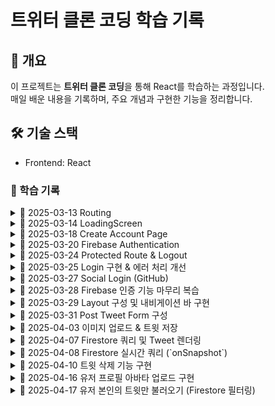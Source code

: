 # 트위터 클론 코딩 학습 기록  

## 📌 개요  
이 프로젝트는 **트위터 클론 코딩**을 통해 React를 학습하는 과정입니다.  
매일 배운 내용을 기록하며, 주요 개념과 구현한 기능을 정리합니다.  

## 🛠️ 기술 스택  
- Frontend: React  

### 📆 학습 기록  

<details>
  <summary>📅 2025-03-13  Routing</summary>

- React Router 설정 (`react-router-dom` 활용)  
- `createBrowserRouter`를 사용한 라우팅 구조 생성  
- `Outlet`을 활용한 레이아웃 컴포넌트 적용  
- 로그인 및 회원가입 페이지는 레이아웃에서 제외  
- `styled-components`를 사용한 글로벌 스타일 적용 (`createGlobalStyle`)  

</details>

<details>
  <summary>📅 2025-03-14  LoadingScreen</summary>

- **Firebase Authentication을 위한 로딩 처리 로직 추가**  
  - `isLoading` 상태(`useState`)를 활용하여 초기값을 `true`로 설정  
  - Firebase가 사용자 인증 정보를 확인할 시간을 확보하기 위해 `async` 함수 `init` 생성  
  - `useEffect`를 사용하여 컴포넌트 마운트 시 `init` 실행 → Firebase 확인 후 `isLoading`을 `false`로 변경  
  - `isLoading` 값에 따라 **로딩 화면 (`LoadingScreen`) 또는 `RouterProvider` 렌더링**  

#### 🆕 새롭게 알게 된 개념  

<details>
  <summary>1. &lt;Wrapper&gt; 태그</summary>

- `styled-components`를 사용할 때, **스타일이 적용된 컨테이너 컴포넌트**로 활용됨.  
- `div` 대신 **`styled.div`를 생성하여** `Wrapper`처럼 사용 가능.  
- 일반적으로 **레이아웃을 잡거나 특정 스타일을 적용할 때 유용**함.  

</details>

<details>
  <summary>2. `useEffect(() => { init(); }, []);` 구조</summary>

- `useEffect`는 **리액트 컴포넌트가 렌더링될 때 실행되는 사이드 이펙트 처리용 함수**.  
- 위 코드의 역할:  
  1. **컴포넌트가 처음 렌더링될 때(`[]` 의존성 배열이 빈 배열이므로)** `init()` 함수를 실행.  
  2. `init()`은 Firebase가 사용자 정보를 확인하는 **비동기 함수**.  
  3. Firebase 확인이 끝나면 `isLoading` 상태를 `false`로 변경.  
- 핵심 개념:  
  - `useEffect`의 **두 번째 인자로 빈 배열 `[]`을 넘기면, 마운트 시 한 번만 실행됨**.  
  - `useEffect` 내부에서 `init()` 호출 → **초기 설정 및 비동기 데이터 로딩 처리 가능**.  

</details>

</details>

<details>
  <summary>📅 2025-03-18  Create Account Page</summary>

- **회원가입 페이지 UI 및 입력 로직 구현**  
  - `styled-components`를 활용하여 **Wrapper, Form, Input 컴포넌트 생성**  
  - `useState`를 활용하여 **name, email, password 상태 관리**  
  - `onChange` 이벤트 핸들러를 활용하여 **입력값을 상태와 연결**  
  - `onSubmit` 이벤트 핸들러를 활용하여 **폼 제출 시 값 확인 (console.log)**  

- **회원가입 로딩 상태 처리**  
  - `isLoading` 상태(`useState`)를 활용하여 **회원가입 중 로딩 화면 표시**  
  - `try-catch-finally` 블록을 활용하여 **Firebase 연동 시 로딩 상태 변경**  
  - 에러 발생 시 **에러 메시지 상태(`error`) 추가 및 화면에 표시**  

- **스타일링 개선 (CSS 적용)**  
  - `styled-components`를 활용하여 **입력 필드 및 버튼 스타일 적용**  
  - `Wrapper`를 사용해 **회원가입 페이지를 화면 중앙에 정렬**  
  - `input[type="submit"]`에 **hover 효과 추가 (opacity 조정)**  

#### 🆕 새롭게 알게 된 개념  

<details>
  <summary>4. `e.preventDefault();` 를 사용한 새로고침 방지</summary>

- `e.preventDefault();`는 **HTML 폼이 기본적으로 실행하는 새로고침 동작을 막아주는 역할**을 함.  
- 폼이 제출될 때 페이지가 리로드되지 않도록 하여 **비동기 처리(Firebase 연동 등)를 원활하게 수행할 수 있음**.  
- `onSubmit` 이벤트 핸들러에서 호출하여 **입력된 데이터를 유지한 상태로 처리 가능**.  

```jsx
const onSubmit = (event) => {
  event.preventDefault(); // 폼 제출 시 새로고침 방지
  console.log(name, email, password);
};
```
</details>

</details>

 <details>
  <summary>📅 2025-03-20  Firebase Authentication</summary>

- **Firebase를 활용한 회원가입 기능 구현**  
  - `createUserWithEmailAndPassword`를 사용하여 **Firebase 인증으로 사용자 계정 생성**  
  - `updateProfile`을 사용하여 **사용자의 Display Name 설정**  
  - `navigate`를 활용하여 **회원가입 완료 후 홈 화면으로 이동**  

- **회원가입 로딩 상태 처리**  
  - `isLoading` 상태(`useState`)를 활용하여 **회원가입 중 로딩 화면 표시**  
  - `try-catch-finally` 블록을 활용하여 **Firebase 연동 시 로딩 상태 변경**  
  - 에러 발생 시 **에러 메시지 상태(`error`) 추가 및 화면에 표시**  

- **회원가입 입력값 유효성 검사**  
  - `name`, `email`, `password`가 비어 있는지 확인하고 비어 있으면 회원가입 진행하지 않음  
  - `isLoading` 상태가 `true`일 때 중복 제출 방지  

- **회원가입 성공 후 자동 로그인 처리**  
  - Firebase는 `createUserWithEmailAndPassword`를 사용하면 **자동으로 로그인된 상태**가 됨  
  - `updateProfile`을 사용하여 사용자 프로필 업데이트 가능  

#### 🆕 새롭게 알게 된 개념  

<details>
  <summary>1. `createUserWithEmailAndPassword` 를 사용한 Firebase 회원가입</summary>

- `createUserWithEmailAndPassword(auth, email, password)`를 사용하면 **Firebase에서 계정을 생성**할 수 있음.  
- 계정 생성이 완료되면 **사용자는 자동으로 로그인됨**.  
- `try-catch` 문을 활용하여 **계정 생성 오류를 감지하고 처리** 가능.  

```jsx
const onSubmit = async (event) => {
  event.preventDefault();
  if (!name || !email || !password || isLoading) return;

  setIsLoading(true);
  try {
    const userCredential = await createUserWithEmailAndPassword(auth, email, password);
    console.log("User created:", userCredential.user);

    // 사용자 프로필 업데이트
    await updateProfile(userCredential.user, { displayName: name });

    // 회원가입 후 홈으로 이동
    navigate("/");
  } catch (error) {
    console.error("Error creating user:", error);
  } finally {
    setIsLoading(false);
  }
};
```
 </details>
</details>

<details>
  <summary>📅 2025-03-24  Protected Route & Logout</summary>

- **Protected Route 컴포넌트 구현**  
  - `auth.currentUser`를 통해 사용자가 로그인했는지 여부 확인  
  - 로그인 상태가 아니라면 `<Navigate to="/login" />`을 통해 **로그인 페이지로 리디렉션**  
  - 로그인 상태라면 `children`을 반환하여 **보호된 페이지 표시**  
  - `Layout` 컴포넌트를 `ProtectedRoute`로 감싸 **Home / Profile 등 하위 경로를 한 번에 보호**  

- **로그아웃 기능 추가**  
  - `signOut(auth)`를 호출하여 **Firebase에서 사용자 로그아웃 처리**  
  - 로그아웃 후 페이지 새로고침 시 자동으로 **로그인 페이지로 이동**됨 (`ProtectedRoute` 덕분)  
  - Home 페이지에 테스트용 로그아웃 버튼 구현  

---

🌟 **Protected Route의 개념**

- `ProtectedRoute`는 **특정 조건을 만족한 사용자만 특정 페이지에 접근할 수 있도록 보호하는 컴포넌트**  
- 주로 인증(로그인) 여부, 사용자 권한, 구독 상태 등의 조건을 기반으로 접근 제어를 수행
- 조건을 만족하지 않으면 다른 페이지(예: 로그인, 접근 거부 페이지 등)로 리디렉션
- 리액트의 `children` 속성을 통해 **내부에 감싸진 컴포넌트를 조건 만족 시에만 렌더링**

```tsx
export default function ProtectedRoute({ children }: { children: React.ReactNode }) {
  const user = auth.currentUser;

  if (user === null) {
    return <Navigate to="/login" />;
  }

  return children;
}
```
 </details>
</details>
<details>
  <summary>📅 2025-03-25  Login 구현 & 에러 처리 개선</summary>

- **회원가입/로그인 시 에러 처리 로직 개선**  
  - `try-catch` 블록을 통해 Firebase 에러를 포착하고 사용자에게 알림 표시  
  - 기존 `setError(message)` 방식 대신, **더 사용자 친화적인 메시지 출력 구조 구상**  
  - 에러가 발생한 경우 `instanceof FirebaseError`로 구분 후 `error.code`, `error.message` 추출 가능

- **로그인 기능 구현 (`signInWithEmailAndPassword`)**  
  - 이메일/비밀번호가 비어 있거나 `isLoading` 상태일 경우 제출 방지  
  - 로그인 성공 시 홈 화면으로 이동 (`navigate("/")`)  
  - 로그인 실패 시 Firebase에서 제공하는 메시지를 출력  

- **회원가입/로그인 전환 링크 추가 (`Link` 컴포넌트 사용)**  
  - 로그인 페이지에 “계정이 없으신가요?” → 회원가입 페이지로 이동  
  - 회원가입 페이지에 “이미 계정이 있으신가요?” → 로그인 페이지로 이동  
  - 중복되는 스타일 요소는 `auth-components.ts`에 공통화하여 재사용  

---

🎯 **Toast를 활용한 사용자 친화적 에러 표시 적용**
설치 명령어:

```bash
npm install react-toastify
```

- `react-toastify`를 도입하여 사용자에게 **더 직관적이고 눈에 띄는 에러 메시지 제공**
- 기존의 `<Error>{error}</Error>` 렌더링 방식보다 유지보수성과 UX 측면에서 향상됨

```tsx
import { toast } from "react-toastify";
import "react-toastify/dist/ReactToastify.css";

try {
  // Firebase 로그인/회원가입 로직
} catch (error) {
  if (error instanceof FirebaseError) {
    toast.error(error.message); // 사용자에게 에러 메시지를 띄움
  }
}
```
- `App.tsx` 또는 루트 컴포넌트에 `<ToastContainer />`를 추가하여 어느 컴포넌트에서도 토스트 메시지 출력 가능

```tsx
import { ToastContainer } from "react-toastify";

function App() {
  return (
    <>
      <RouterProvider router={router} />
      <ToastContainer />
    </>
  );
}
```

✅ 장점

에러가 화면 상단에 애니메이션과 함께 표시되어 가시성 증가

로그인/회원가입 화면의 코드가 더 깔끔해지고 단순해짐

사용자 경험(UX) 관점에서도 긍정적 효과

🆕 새롭게 알게 된 개념
<details> <summary>1. `instanceof`를 사용한 에러 타입 구분</summary>
instanceof 키워드를 사용하면 특정 객체가 어떤 클래스의 인스턴스인지 확인할 수 있음

Firebase에서 발생한 에러가 FirebaseError 클래스의 인스턴스인지 확인하여 에러를 선별적으로 처리 가능

```tsx
if (error instanceof FirebaseError) {
  toast.error(error.message);
}
```
</details> <details> <summary>2. `Switcher` 태그를 활용한 로그인/회원가입 페이지 전환</summary>
styled-components로 만든 Switcher 컴포넌트를 사용해
회원가입 ↔ 로그인 페이지 간 이동을 유도하는 UI 구성 요소 구현

```tsx
<Switcher>
  계정이 없으신가요? <Link to="/create-account">회원가입</Link>
</Switcher>
```
컴포넌트화하여 로그인/회원가입 페이지 모두에서 재사용 가능하며 스타일 유지도 쉬움

</details> </details> 

<details>
  <summary>📅 2025-03-27  Social Login (GitHub)</summary>

- **GitHub 소셜 로그인 연동 (Firebase Authentication)**  
  - Firebase 콘솔의 **Authentication > Sign-in method**에서 GitHub 로그인 활성화  
  - GitHub 개발자 설정에서 OAuth 앱 등록 (`https://github.com/settings/developers`)  
    - 콜백 URL은 Firebase에서 제공하는 주소 사용  
    - Client ID, Client Secret을 Firebase에 등록 후 저장

- **GitHub 로그인 버튼 컴포넌트 생성**  
  - `public/` 디렉토리에 GitHub SVG 아이콘 추가  
  - `styled-components`로 스타일링된 버튼 구현  
  - `login` 및 `create-account` 페이지에 GitHub 버튼 삽입

- **Firebase GitHub Provider로 로그인 처리 구현**  
  - `GitHubAuthProvider` 인스턴스 생성  
  - `signInWithPopup(auth, provider)` 또는 `signInWithRedirect(auth, provider)` 사용 가능  
  - 로그인 성공 시 `navigate("/")`를 통해 홈으로 리디렉션  
  - 로그인 실패 시 콘솔에 에러 출력 (`popup-cancelled`, `auth/account-exists-with-different-credential` 등)

- **주의 사항**  
  - 동일한 이메일로 이미 가입된 계정이 있다면 **다른 자격 증명 충돌 에러 발생**  
  - Firebase 콘솔에서 GitHub 로그인을 활성화하지 않으면 로그인 시도 자체가 실패함

- **결과**
  - 이메일/비밀번호 없이 **GitHub 계정만으로 로그인 가능**
  - 기존 로그인 흐름에 **소셜 로그인 옵션이 추가됨**으로써 사용자 접근성 향상  
  - 인증 완료 후 홈으로 리디렉션되어 정상 로그인 상태 유지 확인

</details>

<details>
  <summary>📅 2025-03-28  Firebase 인증 기능 마무리 복습</summary>

---

### 🔑 Firebase `auth` 객체에서 자주 사용하는 메서드

| 메서드 | 설명 |
|--------|------|
| `auth.currentUser` | 현재 로그인된 사용자 정보 (없으면 `null`) |
| `signInWithEmailAndPassword(auth, email, password)` | 이메일/비밀번호로 로그인 |
| `createUserWithEmailAndPassword(auth, email, password)` | 이메일/비밀번호로 회원가입 |
| `updateProfile(user, { displayName })` | 사용자 프로필 이름 설정 |
| `signOut(auth)` | 로그아웃 처리 |
| `sendPasswordResetEmail(auth, email)` | 비밀번호 재설정 이메일 발송 |

---

### ⏳ 비동기 처리 흐름

- 회원가입 및 로그인 요청은 **`async/await + try-catch`** 조합으로 처리
- `isLoading` 상태를 통해 요청 중 중복 클릭 방지 및 로딩 처리
- `useEffect(() => { init(); }, [])`로 초기 로그인 상태 확인

---

### 🎨 styled-components 사용 이유

- 기존 CSS 파일보다 **컴포넌트 단위로 스타일을 관리**할 수 있어 유지보수가 용이함  
- JS 안에서 스타일을 선언할 수 있어 **조건부 스타일링, 재사용성**이 뛰어남  
- 여러 페이지에서 공통 사용되는 폼 UI 구성요소들을 **분리 및 재사용** 가능

---

### 💡 상태(state) 한 줄로 줄이기 팁

> 여러 개의 상태값을 객체로 묶어서 간결하게 관리 가능

```tsx
const [form, setForm] = useState({
  name: "",
  email: "",
  password: "",
  isLoading: false,
  error: "",
});
```
```tsx
// 업데이트 예시
setForm(prev => ({ ...prev, email: "example@email.com" }));
상태 관리를 하나의 객체로 합치면 가독성과 확장성 모두 향상됨
```
</details> 

<details>
  <summary>📅 2025-03-29  Layout 구성 및 내비게이션 바 구현</summary>

- **로그인 후 사용자 화면에 고정될 내비게이션 바(UI) 구성**  
  - `Layout` 컴포넌트에 `Wrapper`와 `Menu`, `MenuItem` 구조로 좌측 고정 바 생성  
  - `Home`, `Profile`, `Logout` 아이콘을 **[HeroIcons](https://heroicons.com/)** 에서 SVG로 가져와 적용  
  - `Link` 컴포넌트를 활용하여 페이지 이동 (홈/프로필), 로그아웃은 버튼 처리  
  - 로그아웃 클릭 시 `window.confirm()`을 사용해 **사용자 확인 후** 로그아웃 처리  

- **스타일 구성 (`styled-components`)**
  - `Wrapper`: `display: grid;`, `grid-template-columns: 1fr 4fr`로 **좌우 영역 분할**  
  - `Menu`: `display: flex;`, `flex-direction: column;` 으로 **세로 정렬된 버튼 구성**  
  - `MenuItem`: 원형 버튼 형태 (`border-radius: 50%`, `width/height: 50px`)  

- **로그아웃 처리 흐름**
  - 클릭 시 `window.confirm()`으로 확인 팝업 출력  
  - 확인 시 `await signOut(auth)` → `navigate("/login")`  

---

### 🆕 새롭게 알게 된 개념

<details>
  <summary>1. `grid-template-columns`를 사용한 CSS Grid 레이아웃</summary>

- `grid-template-columns`는 CSS Grid에서 **각 열의 비율 또는 크기를 지정**하는 속성  
- 예시: `grid-template-columns: 1fr 4fr`  
  - 전체 화면을 5등분하여, 왼쪽은 `1`, 오른쪽은 `4` 비율로 너비를 나눔  
  - **사이드바 + 본문 구성**에 유용함  
- 함께 사용된 속성 예시:

```tsx
const Wrapper = styled.div`
  display: grid;
  grid-template-columns: 1fr 4fr;
  gap: 20px;
  padding: 50px 0;
  max-width: 860px;
  width: 100%;
`;
```
</details> 
</details>

<details>
  <summary>📅 2025-03-31  Post Tweet Form 구성</summary>

### 📌 구현한 내용

- **트윗 작성 폼(PostTweetForm) 컴포넌트 구현**  
  - `<textarea>`를 사용하여 트윗 내용 입력 가능  
  - 이미지 파일 첨부 기능 추가 (`input type="file"` + `label` 클릭으로 연결)  
  - 작성 버튼과 첨부 버튼에 스타일 적용 (`styled-components`)  

- **입력 상태 관리 (State)**  
  - `useState`로 `tweet`, `file`, `isLoading` 상태 관리  
  - `onChange` 이벤트로 텍스트 입력 및 파일 첨부 처리  

- **조건부 렌더링**  
  - 첨부된 파일 유무에 따라 `"Add Photo"` → `"Photo Added"` 텍스트 전환  
  - `accept="image/*"`로 이미지 파일만 허용  
  - `rows`, `maxLength`를 통해 텍스트 입력 크기 제한  

---

### 🆕 새롭게 알게 된 개념
<details>

#### ⭐ `htmlFor="file"`의 의미
- `<label>` 요소에 `htmlFor="file"`을 설정하면  
  해당 `label` 클릭 시 `id="file"`을 가진 `<input>` 요소가 클릭됨  
- 즉, **기본 파일 업로드 UI 대신 커스텀 버튼(`label`)으로 파일 업로드 트리거 가능**  
- 실제 `<input type="file">`은 `display: none`으로 숨기고 UI는 `label`로 대체함

```tsx
<label htmlFor="file">Add Photo</label>
<input type="file" id="file" accept="image/*" style={{ display: "none" }} />
```

---

#### ⭐ `accept="image/*"`의 의미
- `input`의 `accept` 속성은 **업로드할 수 있는 파일의 형식을 제한**함  
- `"image/*"`은 **모든 이미지 확장자(jpg, png, gif 등)를 허용**하는 의미  
- 사용자가 다른 형식(PDF 등)을 첨부하려고 하면 브라우저가 제한함

```tsx
<input type="file" accept="image/*" />
```

</details>
</details>

<details>
  <summary>📅 2025-04-03  이미지 업로드 & 트윗 저장</summary>

- **Firebase Storage & Firestore 연동하여 이미지 포함 트윗 저장**  
  - 트윗 작성 시 사용자가 사진을 첨부했다면, 해당 이미지를 Firebase Storage에 업로드  
  - 업로드한 이미지의 **Download URL을 Firestore 문서에 추가**하여 트윗 내용과 함께 저장  

- **업로드 경로 설계**  
  - `tweets/{username}_{userId}/{doc.id}` 형태로 저장  
  - 사용자별로 폴더 분리하여 트윗 이미지 관리  

- **Firestore 문서 업데이트 흐름**  
  - `addDoc()`으로 트윗 생성 → 트윗 ID 확보  
  - `uploadBytes()`로 Storage에 이미지 업로드  
  - `getDownloadURL()`로 이미지 URL 확보  
  - `updateDoc()`으로 해당 트윗 문서에 이미지 URL 추가

- **트윗 완료 후 상태 초기화 처리**  
  - `setTweet("")`, `setFile(null)`로 입력 필드 초기화

---

### 🔄 트윗 + 이미지 저장 흐름 요약

```tsx
const locationRef = ref(storage, `tweets/${user.displayName}_${user.uid}/${doc.id}`);
await uploadBytes(locationRef, file);
const url = await getDownloadURL(locationRef);
await updateDoc(doc, { photo: url });
```

---

### 📌 `required` 속성의 개념

- `required`는 **HTML의 유효성 검사 속성 중 하나**
- 해당 입력 필드에 **값이 입력되지 않으면 폼 제출을 막음**
- 브라우저가 자동으로 "이 필드를 입력하세요"와 같은 메시지를 보여줌  
- 주로 사용자 입력이 **반드시 필요한 경우에 사용**

```html
<input type="text" required />
```

예시: 사용자가 아무것도 입력하지 않고 폼을 제출하려 할 때, 제출이 중단됨

</details>



<details>
<summary>📆 2025-04-07 Firestore 쿼리 및 Tweet 렌더링  </summary>

- **Firestore에서 트윗 데이터 가져오기**
  - `getDocs()`와 `query()` 조합을 통해 Firestore의 `tweets` 컬렉션에서 데이터 조회
  - `orderBy("createdAt", "desc")`로 최신순 정렬
  - `snapshot.docs.map()`을 활용해 데이터 가공 후 `useState`로 상태 업데이트  

- **타입 정의 및 상태 관리**
  - `interface ITweet` 정의하여 트윗 데이터의 타입 명세
  - `useState<ITweet[]>`로 트윗 리스트 상태 관리  

- **`Tweet` 컴포넌트 분리 및 렌더링**
  - `Tweet.tsx` 생성하여 트윗 단일 UI 렌더링 컴포넌트 구현
  - `props`로 트윗 내용, 유저명, 이미지 등을 전달 받아 렌더링
  - `map()`을 통해 리스트 렌더링 시 `key`로 `tweet.id` 활용  

- **UI 구성**
  - `styled-components`를 활용한 `Wrapper`, `Username`, `Payload`, `Photo` 등의 UI 스타일 적용  
  - `grid-template-columns`를 사용한 트윗 배치 구성  

---

### 새롭게 알게 된 개념

<details>
  <summary>`grid-template-rows` + `overflow-y: scroll`을 활용한 레이아웃</summary>

- 상단에 트윗 작성 폼 고정, 하단 트윗 리스트만 스크롤 되도록 설정  
- `grid-template-rows: 1fr 5fr` + `overflow-y: scroll` 조합 활용  
</details>
</details>

<details>
<summary>📆 2025-04-08 Firestore 실시간 쿼리 (`onSnapshot`)  </summary>

### 🔄 실시간 데이터 구독 기능 구현

- `getDocs()` 대신 `onSnapshot()`을 사용하여 **쿼리 결과에 대한 실시간 구독** 구현
- Firestore에서 데이터 **추가 / 수정 / 삭제 시 자동 반영**
- `useEffect` 내에서 `onSnapshot()` 호출 → **마운트 시 구독 시작, 언마운트 시 구독 해제**

```tsx
useEffect(() => {
  const unsubscribe = onSnapshot(tweetsQuery, (snapshot) => {
    const tweets = snapshot.docs.map((doc) => {
      const { tweet, createdAt, userId, username, photo } = doc.data();
      return {
        id: doc.id,
        tweet,
        createdAt,
        userId,
        username,
        photo,
      };
    });
    setTweets(tweets);
  });

  return () => {
    // 언마운트 시 실시간 구독 해제 (cleanup)
    unsubscribe();
  };
}, []);
```

---

### ⚠️ 성능 고려: `limit()` 적용

- **불필요한 데이터 과다 수신 방지**를 위해 `limit()` 사용
- 예: `limit(25)` → 최근 25개 트윗만 조회

```tsx
const tweetsQuery = query(
  collection(database, "tweets"),
  orderBy("createdAt", "desc"),
  limit(25)
);
```

---

### 새롭게 알게 된 개념

<details>
  <summary>1. `teardown` / `cleanup` 함수</summary>

- `useEffect`에서 **리턴하는 함수는 컴포넌트 언마운트 시 실행됨**
- 실시간 구독(`onSnapshot`) 또는 이벤트 리스너 제거 시 사용
- **메모리 누수 방지** 및 **불필요한 구독 제거**를 위해 필수

```tsx
useEffect(() => {
  const unsubscribe = onSnapshot(...);
  return () => {
    unsubscribe(); // 컴포넌트가 사라질 때 구독 해제
  };
}, []);
```

</details>

<details>
  <summary>2. `await`의 사용 이유</summary>

- `onSnapshot` 자체는 **비동기 함수가 아니므로 `await`가 필요하지 않음**
- 기존 `getDocs()`는 `await`가 필요했지만, `onSnapshot()`은 동기적으로 **unsubscribe 함수**를 반환함
- 실무에서는 `await onSnapshot()` ❌ → **단순히 `onSnapshot()` 호출** ✅

```tsx
// ❌ 잘못된 예시
const unsubscribe = await onSnapshot(...);

// ✅ 올바른 사용
const unsubscribe = onSnapshot(...);
```

</details>

</details>


<details>
<summary>📆 2025-04-10 트윗 삭제 기능 구현</summary>

### 트윗 삭제 조건 및 기능 구현

- 트윗 작성자와 현재 로그인 사용자의 ID가 동일할 경우에만 **삭제 버튼 표시**
- 삭제 시 다음 두 작업을 함께 수행:
  1. **Firestore에서 트윗 문서 삭제**
  2. **Firebase Storage에서 연결된 이미지 파일 삭제**

```tsx
// 삭제 버튼 클릭 시
const onDelete = async () => {
  const ok = confirm("Are you sure you want to delete this tweet?");
  if (!ok || !user || user.uid !== userId) return;

  try {
    // 1. Firestore에서 문서 삭제
    await deleteDoc(doc(database, "tweets", id));

    // 2. Storage에서 이미지 삭제 (이미지가 존재할 경우)
    if (photo) {
      const photoRef = ref(storage, `tweets/${user.uid}/${id}`);
      await deleteObject(photoRef);
    }
  } catch (error) {
    console.error("삭제 중 오류 발생:", error);
  }
};
```

---

### 삭제 버튼 조건부 렌더링

```tsx
{user?.uid === userId ? <DeleteButton onClick={onDelete}>Delete</DeleteButton> : null}
```

---

### 이미지 경로 규칙

트윗 이미지 파일은 아래 경로에 저장됨:

```
tweets/{user.uid}/{tweet.id}
```

> 👉 트윗 삭제 시 이미지 파일 경로를 쉽게 참조하기 위해 **트윗의 ID와 이미지 파일명 일치**시킴

---

### 새롭게 알게 된 개념

<details>
  <summary>1. `ref()` 함수 (Firebase Storage)</summary>

- `ref()`는 Firebase Storage 내의 **파일 또는 디렉토리의 경로를 참조**하기 위한 함수
- 예를 들어, 특정 사용자의 트윗 이미지에 대한 참조 객체를 만들 때 사용

```tsx
const photoRef = ref(storage, `tweets/${user.uid}/${tweet.id}`);
```

- 해당 `ref` 객체는 다음과 같은 작업에 사용됨:
  - 파일 업로드: `uploadBytes(photoRef, file)`
  - URL 가져오기: `getDownloadURL(photoRef)`
  - 파일 삭제: `deleteObject(photoRef)`
</details>
</details>

<details>
<summary>📆 2025-04-16 유저 프로필 아바타 업로드 구현</summary>

### 📌 구현한 내용

- **사용자 프로필 화면(Profile Page) 구성**
  - 사용자 이름과 아바타(프로필 사진) 표시
  - 아바타가 없을 경우 SVG 아이콘으로 대체
  - 아바타 클릭 시 파일 선택창 열림 (커스텀 스타일링된 label 사용)

- **이미지 업로드 흐름**
  1. `<input type="file" accept="image/*" />`로 이미지 파일 선택
  2. Firebase Storage에 이미지 업로드
  3. 업로드된 이미지의 URL을 사용자 프로필에 저장 (`updateProfile`)
  4. 상태 업데이트 (`setAvatar`) → 화면에 즉시 반영

- **Firebase Storage 저장 경로 설계**
  - 아바타는 `avatars/{userId}` 경로에 저장됨
  - 동일한 경로에 **이미지를 덮어쓰기(override)** 하여 스토리지 용량 최적화

---

### 💡 새롭게 알게 된 개념

<details>
<summary>1. 아바타 업로드 버튼과 숨겨진 input 연결</summary>

- `<label>`과 `<input type="file">`를 연결하여 커스텀 버튼처럼 동작하게 구현
- `htmlFor="avatar"`와 `id="avatar"` 속성을 사용

```tsx
<label htmlFor="avatar">Upload Avatar</label>
<input type="file" id="avatar" accept="image/*" style={{ display: "none" }} />
```

</details>

<details>
<summary>2. Firebase Storage에 아바타 이미지 업로드</summary>

- `ref()` 함수를 사용해 저장 경로 참조 객체 생성
- 사용자 ID를 이미지 이름으로 사용 → 덮어쓰기 방식으로 관리

```tsx
const locationRef = ref(storage, `avatars/${user.uid}`);
await uploadBytes(locationRef, file);
const url = await getDownloadURL(locationRef);
```

</details>

<details>
<summary>3. `updateProfile`로 사용자 이미지 URL 설정</summary>

- Firebase Authentication의 사용자 프로필에 아바타 URL 저장
- 저장된 URL은 `user.photoURL`로 참조 가능

```tsx
await updateProfile(user, { photoURL: avatarUrl });
```

</details>

<details>
<summary>4. 이미지 하나만 저장하는 방식의 스토리지 관리 전략</summary>

- 동일한 사용자에 대해 **이미지를 덮어쓰기 방식으로 저장**
  - 예: `avatars/abc123` → 새 이미지를 업로드하면 기존 이미지 덮어씀
- 스토리지에 **불필요한 중복 이미지 저장 방지**
  - 비용 절감 및 관리 효율성 향상

</details>

---

### ✅ 전체 흐름 요약

```tsx
// 1. 이미지 선택
const file = e.target.files?.[0];

// 2. 업로드 위치 지정 (유저 ID 기준)
const locationRef = ref(storage, `avatars/${user.uid}`);

// 3. Storage에 업로드
await uploadBytes(locationRef, file);

// 4. 이미지 URL 가져오기
const avatarUrl = await getDownloadURL(locationRef);

// 5. 사용자 프로필 업데이트
await updateProfile(user, { photoURL: avatarUrl });

// 6. 상태 업데이트 → UI 변경
setAvatar(avatarUrl);
```

---

📸 **결과**
- 프로필 화면에서 아바타 이미지를 변경 가능
- Firebase Storage에는 사용자당 **이미지 1개만 저장됨**
- 매번 새 이미지를 업로드해도 기존 이미지를 덮어써 **스토리지 낭비 없음**

</details>

<details>
<summary>📆 2025-04-17 유저 본인의 트윗만 불러오기 (Firestore 필터링)</summary>

### 📌 구현한 기능
- 현재 로그인된 유저의 UID를 기준으로 Firestore의 `tweets` 컬렉션에서 **자신이 작성한 트윗만 조회**
- `useEffect`를 활용하여 마운트 시 `fetchTweets()` 함수 실행
- 필터링 쿼리를 위해 **Firestore 인덱스 생성 작업 필요**

---

### 🔨 사용된 코드 요약

```tsx
useEffect(() => {
  fetchTweets();
}, []);
```

```tsx
const tweetQuery = query(
  collection(database, "tweets"),
  where("userId", "==", user.uid),        // 현재 로그인된 유저의 트윗만 조회
  orderBy("createdAt", "desc"),           // 최신순 정렬
  limit(25)                               // 최대 25개까지만 가져오기
);

const snapshot = await getDocs(tweetQuery);

const tweets = snapshot.docs.map(doc => {
  const { tweet, createdAt, userId, username, photo } = doc.data();
  return {
    id: doc.id,
    tweet,
    createdAt,
    userId,
    username,
    photo,
  };
});

setTweets(tweets);
```

---

### 📘 새롭게 알게 된 개념

<details>
<summary>1. `useEffect(() => { fetchTweets(); }, [])`에서 `[]`의 의미</summary>

- `[]`는 **의존성 배열(Dependency Array)** 로, 비어있을 경우 해당 `useEffect`는 **컴포넌트가 처음 마운트될 때 1회만 실행**됨.
- 이 구조는 **초기 데이터 로딩 시점에 fetch 함수 호출**을 할 때 자주 사용됨.
- `fetchTweets()`를 반복해서 호출하지 않도록 막는 안전장치 역할.

</details>

<details>
<summary>2. Firestore `where()` + `orderBy()`를 함께 사용한 쿼리 필터링</summary>

- `where()`은 Firestore에서 특정 필드 기준으로 **조건을 걸어 필터링**할 수 있는 함수

```tsx
where("userId", "==", user.uid)
```

- `orderBy()`는 정렬 기준을 지정하는 함수
- `limit()`은 가져올 문서 수 제한

> 조합 예시:
```tsx
query(
  collection(database, "tweets"),
  where("userId", "==", user.uid),
  orderBy("createdAt", "desc"),
  limit(25)
);
```

</details>

<details>
<summary>3. Firestore 쿼리 조건에 따라 **인덱스 생성이 필요**할 수 있음</summary>

- Firestore는 매우 유연한 구조를 제공하지만, **복합 필터링(where + orderBy)** 시 **인덱스 생성이 필요**함
- 쿼리를 처음 실행하면 Firebase 콘솔에서 "인덱스를 만들어야 한다"는 에러와 함께 **자동 생성 링크가 제공됨**
- 이 링크를 클릭하여 **해당 조건에 맞는 인덱스를 수동 생성해야 함**
- 생성 이후에는 **해당 조건 쿼리가 자유롭게 작동**함

> ✅ 인덱스 생성은 **한 번만 하면 이후 앱 전체에서 계속 사용할 수 있음**

---

### 🔁 쿼리 조건 정리

| 조건 구문 | 의미 |
|-----------|------|
| `where("userId", "==", user.uid)` | `userId`가 현재 로그인 유저와 같은 문서만 조회 |
| `orderBy("createdAt", "desc")` | 최신 순으로 정렬 |
| `limit(25)` | 최대 25개의 트윗만 가져옴 |

---

### ✅ 최종 결과

- 프로필 화면에서 해당 유저가 작성한 트윗만 필터링하여 표시 가능
- 필터링 쿼리 동작을 위해 Firestore 인덱스 자동 생성 경험
- `Tweet` 컴포넌트를 재사용하여 동일 UI 구성 완료

</details>
